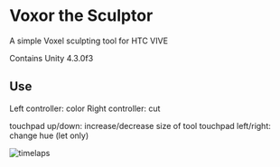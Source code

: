 Voxor the Sculptor
==================

A simple Voxel sculpting tool for HTC VIVE

Contains Unity 4.3.0f3

Use
---
Left controller: color
Right controller: cut

touchpad up/down: increase/decrease size of tool
touchpad left/right: change hue (let only)  

![timelaps](http://justaconcept.org/Gallery/Voxor_the_Sculptor/timelapse_small.gif)
